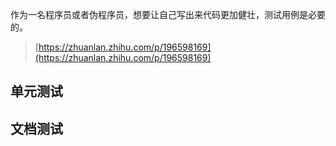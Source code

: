 作为一名程序员或者伪程序员，想要让自己写出来代码更加健壮，测试用例是必要的。
> [https://zhuanlan.zhihu.com/p/196598169](https://zhuanlan.zhihu.com/p/196598169)

## 单元测试

## 文档测试



